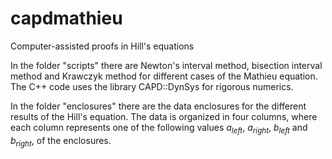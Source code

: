 # capdmathieu
Computer-assisted proofs in Hill's equations

In the folder "scripts" there are Newton's interval method, bisection interval method and Krawczyk method for different cases of the Mathieu equation. The C++ code uses the library CAPD::DynSys for rigorous numerics.

In the folder "enclosures" there are the data enclosures for the different results of the Hill's equation. The data is organized in four columns, where each column represents one of the following values $a_{left}$, $a_{right}$, $b_{left}$ and $b_{right}$, of the enclosures.
